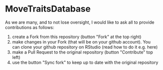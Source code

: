 # MoveTraitsDatabase

As we are many, and to not lose oversight, I would like to ask all to provide contributions as follows:

1. create a Fork from this repository (button "Fork" at the top right)
2. make changes in your Fork (that will be on your github account). You can clone your github repository on RStudio (read how to do it e.g. here)
3. make a Pull Request to the original repository (button "Contribute" top left)
4. use the button "Sync fork" to keep up to date with the original repository
   
